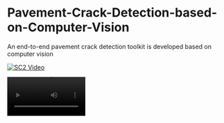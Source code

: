 # Pavement-Crack-Detection-based-on-Computer-Vision
An end-to-end pavement crack detection toolkit is developed based on computer vision

[//]: # (This may be the most platform independent comment)

<!---
your comment goes here
and here
https://user-images.githubusercontent.com/71452866/200087762-ad4f48b0-c85f-46c9-8c7e-47776d3f082b.mp4
-->


[![SC2 Video](doc/SC2_youtube.gif)](video.mp4)

<video src='https://user-images.githubusercontent.com/71452866/200087762-ad4f48b0-c85f-46c9-8c7e-47776d3f082b.mp4' width=180/>


